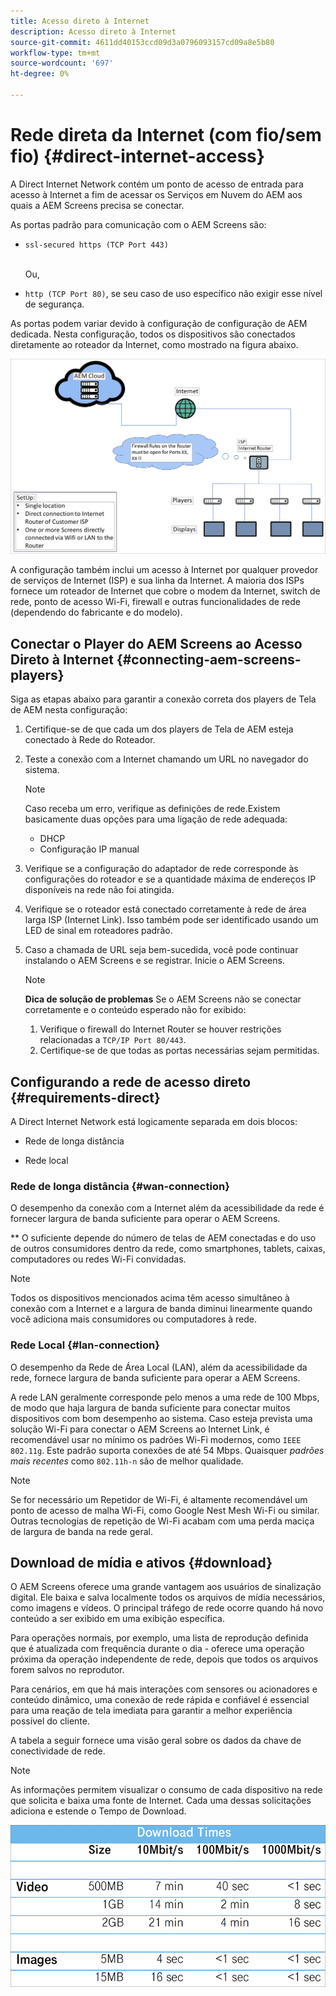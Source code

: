 ```yaml
---
title: Acesso direto à Internet
description: Acesso direto à Internet
source-git-commit: 4611dd40153ccd09d3a0796093157cd09a8e5b80
workflow-type: tm+mt
source-wordcount: '697'
ht-degree: 0%

---
```



# Rede direta da Internet (com fio/sem fio) {#direct-internet-access}

A Direct Internet Network contém um ponto de acesso de entrada para acesso à Internet a fim de acessar os Serviços em Nuvem do AEM aos quais a AEM Screens precisa se conectar.

As portas padrão para comunicação com o AEM Screens são:
* `ssl-secured https (TCP Port 443)`

   <br>Ou,</br>

* `http (TCP Port 80)`, se seu caso de uso específico não exigir esse nível de segurança.

As portas podem variar devido à configuração de configuração de AEM dedicada. Nesta configuração, todos os dispositivos são conectados diretamente ao roteador da Internet, como mostrado na figura abaixo.

![](/help/assets/direct-access-2.png)

A configuração também inclui um acesso à Internet por qualquer provedor de serviços de Internet (ISP) e sua linha da Internet. A maioria dos ISPs fornece um roteador de Internet que cobre o modem da Internet, switch de rede, ponto de acesso Wi-Fi, firewall e outras funcionalidades de rede (dependendo do fabricante e do modelo).

## Conectar o Player do AEM Screens ao Acesso Direto à Internet {#connecting-aem-screens-players}

Siga as etapas abaixo para garantir a conexão correta dos players de Tela de AEM nesta configuração:

1. Certifique-se de que cada um dos players de Tela de AEM esteja conectado à Rede do Roteador.
1. Teste a conexão com a Internet chamando um URL no navegador do sistema.

   >[!NOTE]
   >Caso receba um erro, verifique as definições de rede.Existem basicamente duas opções para uma ligação de rede adequada:
   >* DHCP
   >* Configuração IP manual


1. Verifique se a configuração do adaptador de rede corresponde às configurações do roteador e se a quantidade máxima de endereços IP disponíveis na rede não foi atingida.

1. Verifique se o roteador está conectado corretamente à rede de área larga ISP (Internet Link). Isso também pode ser identificado usando um LED de sinal em roteadores padrão.
1. Caso a chamada de URL seja bem-sucedida, você pode continuar instalando o AEM Screens e se registrar. Inicie o AEM Screens.

   >[!NOTE]
   >**Dica de solução de problemas**
   >Se o AEM Screens não se conectar corretamente e o conteúdo esperado não for exibido:
   >
   >1. Verifique o firewall do Internet Router se houver restrições relacionadas a `TCP/IP Port 80/443`.
   >1. Certifique-se de que todas as portas necessárias sejam permitidas.


## Configurando a rede de acesso direto {#requirements-direct}

A Direct Internet Network está logicamente separada em dois blocos:

* Rede de longa distância

* Rede local

### Rede de longa distância {#wan-connection}

O desempenho da conexão com a Internet além da acessibilidade da rede é fornecer largura de banda suficiente para operar o AEM Screens.

** O suficiente depende do número de telas de AEM conectadas e do uso de outros consumidores dentro da rede, como smartphones, tablets, caixas, computadores ou redes Wi-Fi convidadas.

>[!NOTE]
>
>Todos os dispositivos mencionados acima têm acesso simultâneo à conexão com a Internet e a largura de banda diminui linearmente quando você adiciona mais consumidores ou computadores à rede.

### Rede Local {#lan-connection}

O desempenho da Rede de Área Local (LAN), além da acessibilidade da rede, fornece largura de banda suficiente para operar a AEM Screens.

A rede LAN geralmente corresponde pelo menos a uma rede de 100 Mbps, de modo que haja largura de banda suficiente para conectar muitos dispositivos com bom desempenho ao sistema.
Caso esteja prevista uma solução Wi-Fi para conectar o AEM Screens ao Internet Link, é recomendável usar no mínimo os padrões Wi-Fi modernos, como `IEEE 802.11g`. Este padrão suporta conexões de até 54 Mbps. Quaisquer *padrões mais recentes* como `802.11h-n` são de melhor qualidade.

>[!NOTE]
>
>Se for necessário um Repetidor de Wi-Fi, é altamente recomendável um ponto de acesso de malha Wi-Fi, como Google Nest Mesh Wi-Fi ou similar. Outras tecnologias de repetição de Wi-Fi acabam com uma perda maciça de largura de banda na rede geral.

## Download de mídia e ativos {#download}

O AEM Screens oferece uma grande vantagem aos usuários de sinalização digital. Ele baixa e salva localmente todos os arquivos de mídia necessários, como imagens e vídeos. O principal tráfego de rede ocorre quando há novo conteúdo a ser exibido em uma exibição específica.

Para operações normais, por exemplo, uma lista de reprodução definida que é atualizada com frequência durante o dia - oferece uma operação próxima da operação independente de rede, depois que todos os arquivos forem salvos no reprodutor.

Para cenários, em que há mais interações com sensores ou acionadores e conteúdo dinâmico, uma conexão de rede rápida e confiável é essencial para uma reação de tela imediata para garantir a melhor experiência possível do cliente.

A tabela a seguir fornece uma visão geral sobre os dados da chave de conectividade de rede.

>[!NOTE]
>
>As informações permitem visualizar o consumo de cada dispositivo na rede que solicita e baixa uma fonte de Internet. Cada uma dessas solicitações adiciona e estende o Tempo de Download.

![](/help/assets/download-times-direct.png)

